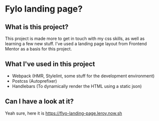 # Fylo landing page?

## What is this project?

This project is made more to get in touch with my css skills, as well as learning a few new stuff. I've used a landing page layout from Frontend Mentor as a basis for this project.

## What I've used in this project

* Webpack (HMR, Stylelint, some stuff for the development environment) 
* Postcss (Autoprefixer)
* Handlebars (To dynamically render the HTML using a static json)

## Can I have a look at it?

Yeah sure, here it is https://flyo-landing-page.leroy.now.sh
